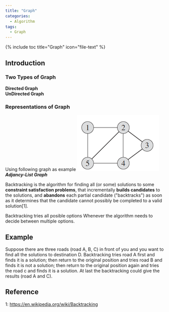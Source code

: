 ```yaml
---
title: "Graph"
categories:
  - Algorithm
tags:
  - Graph
---
```


{% include toc title="Graph" icon="file-text" %}

## Introduction

### Two Types of Graph
**Directed Graph**  
**UnDirected Graph**

### Representations of Graph

Using following graph as example
<a href="/assets/images/posts/2017-09-10/1.png"><img src="/assets/images/posts/2017-09-10/1.png"></a>
***Adjancy-List Graph***


Backtracking is the algorithm for finding all (or some) solutions to some __constraint satisfaction problems__, that incrementally __builds candidates__ to the solutions, and __abandons__ each partial candidate ("backtracks") as soon as it determines that the candidate cannot possibly be completed to a valid solution[1].

Backtracking tries all posible options Whenever the algorithm needs to decide between multiple options.

## Example

Suppose there are three roads (road A, B, C) in front of you and you want to find all the solutions to destination D. Backtracking tries road A first and finds it is a solution; then return to the original position and tries road B and finds it is not a solution; then return to the original position again and tries the road c and finds it is a solution. At last the backtracking could give the results (road A and C).

## Reference
1: https://en.wikipedia.org/wiki/Backtracking
